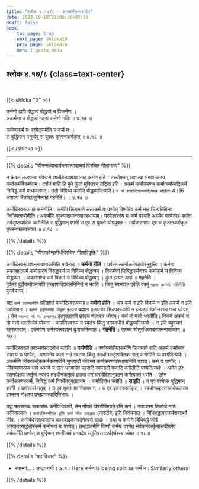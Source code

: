 ```yaml
---
title: "श्लोक ४.१७/८ - ज्ञानकर्मसन्यसयोग"
date: 2022-10-18T22:06:26+05:30
draft: false
book:
    toc_page: true
    next_page: Shloka19
    prev_page: Shloka16
    menu : geeta_menu
---
```




## श्लोक ४.१७/८  {class=text-center}

<br/>

{{< shloka  "0"  >}}

कर्मणो ह्यपि बोद्धव्यं बोद्धव्यं च विकर्मणः ।  
अकर्मणश्च बोद्धव्यं गहना कर्मणो गतिः ॥ ४.१७ ॥

कर्मण्यकर्म यः पश्येदकर्मणि च कर्म यः ।  
स बुद्धिमान् मनुष्येषु स युक्तः कृत्स्नकर्मकृत्  ॥ ४.१८ ॥

{{< /shloka >}}

---


{{% details "श्रीमन्मध्वाचार्यभगवत्पादाचर्य विरचित  गीताभाष्य" %}}

न केवलं तज्ज्ञात्वा मोक्ष्यसे ज्ञात्वैवेत्याशयवानाह कर्मण इति। 
तच्चोक्तम् अज्ञात्वा भगवान्कस्य कर्माकर्मविकर्मकम्। 
दर्शनं याति हि मुने कुतो मुक्तिश्च तद्विना इति। 
अकर्म कर्माकरणम् कर्माकर्मान्यद्विकर्म निषिद्धं कर्म बन्धकत्वात्। 
ततो विविच्य कर्मादि बोद्धव्यमित्यादि। 
`न च शापादिनाकवयोऽप्यत्र मोहिताः` 4।16 
अशक्यं चैतज्ज्ञातुमित्याह गहनेति। ॥ ४.१७ ॥

कर्मादिस्वरूपमाह कर्मणीति। कर्मणि क्रियमाणे सत्यकर्म यः पश्येत् 
विष्णोरेव कर्म नाहं चित्प्रतिबिम्बः किञ्चित्करोमीति। अकर्मणि 
सुप्त्यादावकरणावस्थायाम्। परमेश्वरस्य यः कर्म पश्यति अयमेव परमेश्वरः 
सर्वदा सर्वसृष्ट्यादिकं करोतीति स बुद्धिमान् ज्ञानी स एव स युक्तो 
योगयुक्तः। सर्वाकरणाप्स एव च कृत्स्नकर्मकृत कृत्स्नफलवत्त्वात् ॥ ४.१८ ॥

{{% /details %}}



{{% details "श्रीराघवेन्द्रतीर्थविरचित गीताविवृतिः" %}}

कर्मादिस्वरूपज्ञानमावश्यकमिति भावेनाह ॥ **कर्मणो हीति** । 
पर्वस्मात्कर्माकर्मपदयोरनुवृत्तिः । कर्मणः सकाशादकर्म कर्माकरणं 
विरुद्धकर्म च विविच्य बोद्धव्यम्‌ । विकर्मणो निषिद्धकर्मणश्च 
कर्माकर्म च विविच्य बोद्धव्यम्‌ । अकर्मणश्च कर्म विकर्म च विविच्य 
बोद्धव्यम्‌ । कुत इत्यत आहं ॥ **गहनेति** ।   
पूर्वतर दुर्ज्ञेयत्वोक्तावपि तच्छापादिप्रबलनिमित्तं न भवति । किंतु
स्वभावत एवेति वक्तुं `गहना कर्मणो गतिरिति` पुनर्वचनम्‌ ।   

यद्वा  `कर्म प्रवक्ष्यामीति` प्रतिज्ञातं कर्मादिस्वरूपमाह॥ 
**कर्मणो हीति** । अत्र कर्म न इति
विकर्म न इति अकर्म न इति पदविभागः । `ब्रह्मण इंद्रोपयाहि विद्वान्‌` 
इत्यत्र ब्रह्माण इत्यस्येव भिन्नपदस्यापि न इत्यस्य 
रेफोत्तरस्य णत्वं ध्येयम्‌ । तेन `रषाभ्यां नो णः समानपद` 
इत्युक्तावपि छांदसं णत्वमत्र ध्येयम्‌। कर्म नो मत्तो
भवतीति। विकर्म अकर्म च नो मत्तो भवतीत्येवं योजना। 
कर्मादिस्वरूपं न स्वतंत्र  किंतु भगवदधीनं बोद्धव्यमित्यर्थः । 
न इति बहुवचनं बहुरूपत्वात्‌। 
एवंरूपेण कर्मस्वरूपज्ञानं दुःशकमित्याह ॥ **गहनेति** । एतच्च
श्रोतुरधिकादरजननायोक्तम्‌ ॥ १७॥   

कर्मादिस्वरूपं प्रपञ्चयंस्तद्बोधं स्तौति ॥ **कर्मणौति** । 
वर्णाश्रमोचितकर्मणि क्रियमाणे सति अकर्म कर्माभावं सवस्य यः 
पश्येत्‌। भगवानेव कर्ता नाहं स्वतंत्रः  किंतु तदधीनकर्तृशक्तिकः 
सन्‌ करोमीति यः पश्येदित्यर्थः ।  
अकर्मणि   जीवरकर्तृककर्मकरणहीने  सुप्त्यादौ  जीवस्य 
कर्माकरणावस्थायामिति यावत्‌। कर्म यः पश्येत्‌ । 
जीवव्यापारस्य भावे अभावे च सदा भगवानेव महदादि 
स्वप्नादौ गजादि करोतीति पश्येदित्यर्थः । 
अनेन हरेः परानपेक्षया कर्तृत्वं स्वस्य
तदधीनकर्तृत्वं ज्ञात्वा वर्णाश्रमविहितानुषठनं कर्मेत्यक्तं भवति । 
एतेन कर्माकरणमकर्म, निषिद्धं कर्म विवर्मेतयुक्तप्रायम्‌ । 
कर्मादिबोधं स्तौति ॥ **स इति** । 
य एवं पश्येत्स बुद्धिमान्‌ ज्ञानी । प्रशंसायां मतुप्‌ । स एव युक्तः
ज्ञानोपायवान्‌ । स एव कृत्स्नकर्मकृत्‌ । स्वयोग्यकृत्स्नकर्मफलस्य 
ज्ञानस्य  मोक्षस्य   प्रप्तप्रायत्वादितिभावः ।   
 
यद्वा करश्शब्दः सकारांतः कर्मविधिवाची,
तेन मीयते विषयीक्रियते इति कर्म । उपपदस्य टिलोपो मातेः 
कनिन्प्रत्ययः ।
`करोऽस्मिन्मीयत इति कर्म जीव उदाहृतः` (नारदीये) इति निर्वचनात्‌ ।
विधिबद्धत्वात्कर्मशब्दार्थो जीवः । कर्मविधेस्तत्फलस्य 
चाभावादकर्मपदेनेश्वरो ग्राह्यः । तथा च कर्मणि विधिबद्धे जीवे 
अस्वातंत्र्याद्धेतोरकर्म कर्माभावं यः पश्येत्‌। 
तथाऽकर्मणि विष्णौ कर्मयः पश्येत्‌ सर्वकर्मकर्तृत्वात्तदीयमेव 
सर्वकर्मेति पश्येत्‌ स बुद्विमान्‌ ज्ञानीत्यवं प्राग्वदेव 
स्तुतिपरताऽर्ध(र्थ)स्य ध्येया ॥ १८॥

{{% /details %}}



{{% details "पद विचार" %}}

- रषाभ्यां... : अष्टाध्ययी ८.४.१
          : Here कर्मण is being split as कर्म न
          : Similarly others

{{% /details %}}
